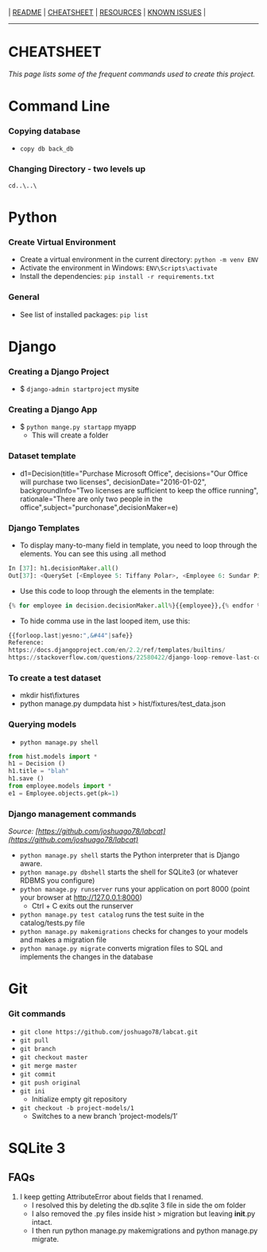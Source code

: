 \| [README](README.md) \| [CHEATSHEET](cheatsheet.md) \| [RESOURCES](resources.md) \| [KNOWN ISSUES](knownIssues.md) \|
***
# CHEATSHEET
*This page lists some of the frequent commands used to create this project.*

# Command Line
### Copying database
- `copy db back_db`
### Changing Directory - two levels up
`cd..\..\`

# Python
### Create Virtual Environment
- Create a virtual environment in the current directory: `python -m venv ENV`
- Activate the environment in Windows: `ENV\Scripts\activate`
- Install the dependencies: `pip install -r requirements.txt`

### General
- See list of installed packages: `pip list`

# Django
### Creating a Django Project
- $ `django-admin startproject` mysite

### Creating a Django App
- $ `python mange.py startapp` myapp
	- This will create a folder

### Dataset template
-  d1=Decision(title="Purchase Microsoft Office", decisions="Our Office will purchase two licenses", decisionDate="2016-01-02", backgroundInfo="Two licenses are sufficient to keep the office running", rationale="There are only two people in the office",subject="purchonase",decisionMaker=e)

### Django Templates
- To display many-to-many field in template, you need to loop through the elements.  You can see this using .all method
```python
In [37]: h1.decisionMaker.all()
Out[37]: <QuerySet [<Employee 5: Tiffany Polar>, <Employee 6: Sundar Pichai>]>
```
- Use this code to loop through the elements in the template:
```python
{% for employee in decision.decisionMaker.all%}{{employee}},{% endfor %}
```
- To hide comma use in the last looped item, use this:
```python
{{forloop.last|yesno:",&#44"|safe}}
Reference:
https://docs.djangoproject.com/en/2.2/ref/templates/builtins/
https://stackoverflow.com/questions/22580422/django-loop-remove-last-comma
```
### To create a test dataset 
- mkdir hist\fixtures
- python manage.py dumpdata hist > hist/fixtures/test_data.json

### Querying models
- `python manage.py shell`
```python
from hist.models import *
h1 = Decision ()
h1.title = "blah"
h1.save ()
from employee.models import *
e1 = Employee.objects.get(pk=1)
```

### Django management commands
*Source: [https://github.com/joshuago78/labcat](https://github.com/joshuago78/labcat)*
- `python manage.py shell` starts the Python interpreter that is Django aware.
- `python manage.py dbshell` starts the shell for SQLite3 (or whatever RDBMS you configure)
- `python manage.py runserver` runs your application on port 8000 (point your browser at http://127.0.0.1:8000)
	- Ctrl + C exits out the runserver
- `python manage.py test catalog` runs the test suite in the catalog/tests.py file
- `python manage.py makemigrations` checks for changes to your models and makes a migration file
- `python manage.py migrate` converts migration files to SQL and implements the changes in the database

# Git
### Git commands
- `git clone https://github.com/joshuago78/labcat.git`
- `git pull`
- `git branch`
- `git checkout master`
- `git merge master`
- `git commit`
- `git push original`
- `git ini`
	- Initialize empty git repository
- `git checkout -b project-models/1`
	- Switches to a new branch ‘project-models/1’

# SQLite 3
## FAQs
1. I keep getting AttributeError about fields that I renamed.
	- I resolved this by deleting the db.sqlite 3 file in side the om folder
	- I also removed the .py files inside hist > migration but leaving __init__.py intact.
	- I then run python manage.py makemigrations and python manage.py migrate.




  
